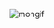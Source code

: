![mongif](https://user-images.githubusercontent.com/98110864/152056713-90ad45ff-e6cf-48b1-907f-0ee0699f3437.gif)
